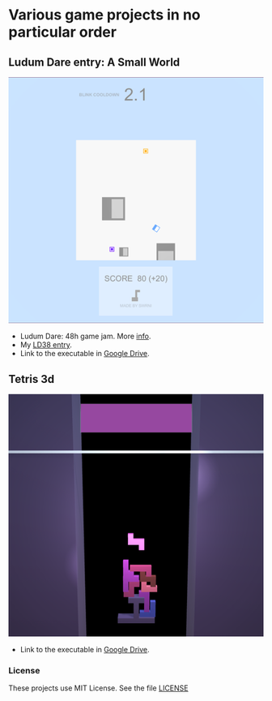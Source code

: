 # Various game projects in no particular order

## Ludum Dare entry: A Small World

![](https://github.com/swrni/Unity-Games/blob/master/ld38_screenshot01.png "A Small World")

* Ludum Dare: 48h game jam. More [info](https://en.wikipedia.org/wiki/Ludum_Dare).
* My [LD38 entry](https://ldjam.com/events/ludum-dare/38/my-idea-of-a-small-world).
* Link to the executable in [Google Drive](https://drive.google.com/open?id=12scBc-ofJQ5eVy8YpjOHZ-SUX_aIuQjY).

## Tetris 3d

![](https://github.com/swrni/Unity-Games/blob/master/tetris3d_screenshot01.png "Tetris3d")

* Link to the executable in [Google Drive](https://drive.google.com/open?id=1yfJ30b9ZWMNAz8wU2DjQgXI_UsviQfle).

### License
These projects use MIT License. See the file [LICENSE](LICENSE)
